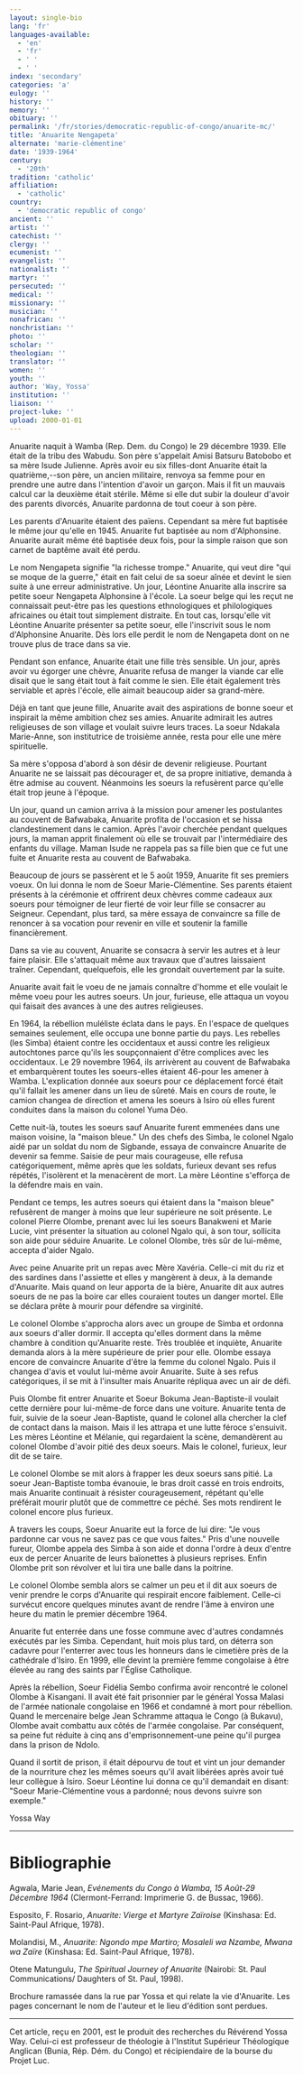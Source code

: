 ```yaml
---
layout: single-bio
lang: 'fr'
languages-available:
  - 'en'
  - 'fr'
  - ' '
  - ' '
index: 'secondary'
categories: 'a'
eulogy: ''
history: ''
memory: ''
obituary: ''
permalink: '/fr/stories/democratic-republic-of-congo/anuarite-mc/'
title: 'Anuarite Nengapeta'
alternate: 'marie-clémentine'
date: '1939-1964'
century:
  - '20th'
tradition: 'catholic'
affiliation:
  - 'catholic'
country:
  - 'democratic republic of congo'
ancient: ''
artist: ''
catechist: ''
clergy: ''
ecumenist: ''
evangelist: ''
nationalist: ''
martyr: ''
persecuted: ''
medical: ''
missionary: ''
musician: ''
nonafrican: ''
nonchristian: ''
photo: ''
scholar: ''
theologian: ''
translator: ''
women: ''
youth: ''
author: 'Way, Yossa'
institution: ''
liaison: ''
project-luke: ''
upload: 2000-01-01
---
```



Anuarite naquit à Wamba (Rep. Dem. du Congo) le 29 décembre 1939.  Elle était de la tribu des Wabudu.  Son père s'appelait Amisi Batsuru Batobobo et sa mère Isude Julienne.  Après avoir eu six filles-dont Anuarite était la quatrième,--son père, un ancien militaire, renvoya sa femme pour en prendre une autre dans l'intention d'avoir un garçon.  Mais il fit un mauvais calcul car la deuxième était stérile.  Même si elle dut subir la douleur d'avoir des parents divorcés, Anuarite pardonna de tout coeur à son père.

Les parents d'Anuarite étaient des païens.  Cependant sa mère fut baptisée le même jour qu'elle en 1945.  Anuarite fut baptisée au nom d'Alphonsine.  Anuarite aurait même été baptisée deux fois, pour la simple raison que son carnet de baptême avait été perdu.

Le nom Nengapeta signifie "la richesse trompe."  Anuarite, qui veut dire "qui se moque de la guerre,"  était en fait celui de sa soeur aînée et devint le sien suite à une erreur administrative.  Un jour, Léontine Anuarite alla inscrire sa petite soeur Nengapeta Alphonsine à l'école.  La soeur belge qui les reçut ne connaissait peut-être pas les questions ethnologiques et philologiques africaines ou était tout simplement distraite.  En tout cas, lorsqu'elle vit Léontine Anuarite présenter sa petite soeur, elle l'inscrivit sous le nom d'Alphonsine Anuarite.  Dès lors elle perdit le nom de Nengapeta dont on ne trouve plus de trace dans sa vie.

Pendant son enfance, Anuarite était une fille très sensible.  Un jour, après avoir vu égorger une chèvre, Anuarite refusa de manger la viande car elle disait que le sang était tout à fait comme le sien. Elle était également très serviable et après l'école, elle aimait beaucoup aider sa grand-mère.

Déjà en tant que jeune fille, Anuarite avait des aspirations de bonne soeur et inspirait la même ambition chez ses amies. Anuarite admirait les autres religieuses de son village et voulait suivre leurs traces.  La soeur Ndakala Marie-Anne, son institutrice de troisième année, resta pour elle une mère spirituelle.

Sa mère s'opposa d'abord à son désir de devenir religieuse.  Pourtant Anuarite ne se laissait pas décourager et, de sa propre initiative, demanda à être admise au couvent. Néanmoins les soeurs la refusèrent parce qu'elle était trop jeune à l'époque.

Un jour, quand un camion arriva à la mission pour amener les postulantes au couvent de Bafwabaka, Anuarite profita de l'occasion et se hissa clandestinement dans le camion.  Après l'avoir cherchée pendant quelques jours, la maman apprit finalement où elle se trouvait par l'intermédiaire des enfants du village.  Maman Isude ne rappela pas sa fille bien que ce fut une fuite et Anuarite resta au couvent de Bafwabaka.

Beaucoup de jours se passèrent et le 5 août 1959, Anuarite fit ses premiers voeux.  On lui donna le nom de Soeur Marie-Clémentine.  Ses parents étaient présents à la cérémonie et offrirent deux chèvres comme cadeaux aux soeurs pour témoigner de leur fierté de voir leur fille se consacrer au Seigneur.  Cependant, plus tard, sa mère essaya de convaincre sa fille de renoncer à sa vocation pour revenir en ville et soutenir la famille financièrement.

Dans sa vie au couvent, Anuarite se consacra à servir les autres et à leur faire plaisir.  Elle s'attaquait même aux travaux que d'autres laissaient traîner.  Cependant, quelquefois, elle les grondait ouvertement par la suite.

Anuarite avait fait le voeu de ne jamais connaître d'homme et elle voulait le même voeu pour les autres soeurs.  Un jour, furieuse, elle attaqua un voyou qui faisait des avances à une des autres religieuses.

En 1964, la rébellion muléliste éclata dans le pays.  En l'espace de quelques semaines seulement, elle occupa une bonne partie du pays.  Les rebelles (les Simba) étaient contre les occidentaux et aussi contre les religieux autochtones parce qu'ils les soupçonnaient d'être complices avec les occidentaux.  Le 29 novembre 1964, ils arrivèrent au couvent de Bafwabaka et embarquèrent toutes les soeurs-elles étaient 46-pour les amener à Wamba.  L'explication donnée aux soeurs pour ce déplacement forcé était qu'il fallait les amener dans un lieu de sûreté.  Mais en cours de route, le camion changea de direction et amena les soeurs à Isiro où elles furent conduites dans la maison du colonel Yuma Déo.

Cette nuit-là, toutes les soeurs sauf Anuarite furent emmenées dans une maison voisine, la "maison bleue."  Un des chefs des Simba, le colonel Ngalo aidé par un soldat du nom de Sigbande, essaya de convaincre Anuarite de devenir sa femme.  Saisie de peur mais courageuse, elle refusa catégoriquement, même après que les soldats, furieux devant ses refus répétés, l'isolèrent et la menac&egrave;rent de mort.  La mère Léontine s'efforça de la défendre mais en vain.

Pendant ce temps, les autres soeurs qui étaient dans la "maison bleue" refusèrent de manger à moins que leur supérieure ne soit présente.  Le colonel Pierre Olombe, prenant avec lui les soeurs Banakweni et Marie Lucie, vint présenter la situation au colonel Ngalo qui, à son tour, sollicita son aide pour séduire Anuarite.  Le colonel Olombe, très sûr de lui-même, accepta d'aider Ngalo.

Avec peine Anuarite prit un repas avec Mère Xavéria.  Celle-ci mit du riz et des sardines dans l'assiette et elles y mangèrent à deux, à la demande d'Anuarite.  Mais quand on leur apporta de la bière, Anuarite dit aux autres soeurs de ne pas la boire car elles couraient toutes un danger mortel.  Elle se déclara prête à mourir pour défendre sa virginité.

Le colonel Olombe s'approcha alors avec un groupe de Simba et ordonna aux soeurs d'aller dormir.  Il accepta qu'elles dorment dans la même chambre à condition qu'Anuarite reste.  Très troublée et inquiète, Anuarite demanda alors à la mère supérieure de prier pour elle.  Olombe essaya encore de convaincre Anuarite d'être la femme du colonel Ngalo.  Puis il changea d'avis et voulut lui-même avoir Anuarite.  Suite à ses refus catégoriques, il se mit à l'insulter mais Anuarite répliqua avec un air de défi.

Puis Olombe fit entrer Anuarite et Soeur Bokuma Jean-Baptiste-il voulait cette dernière pour lui-même-de force dans une voiture.  Anuarite tenta de fuir, suivie de la soeur Jean-Baptiste, quand le colonel alla chercher la clef de contact dans la maison.  Mais il les attrapa et une lutte féroce s'ensuivit.  Les mères Léontine et Mélanie, qui regardaient la scène, demandèrent au colonel Olombe d'avoir  pitié des deux soeurs.  Mais le colonel, furieux, leur dit de se taire.

Le colonel Olombe se mit alors à frapper les deux soeurs sans pitié.  La soeur Jean-Baptiste tomba évanouie, le bras droit cassé en trois endroits, mais Anuarite continuait à résister courageusement, répétant qu'elle préférait mourir plutôt que de commettre ce péché.  Ses mots rendirent le colonel encore plus furieux.

A travers les coups, Soeur Anuarite eut la force de lui dire: "Je vous pardonne car vous ne savez pas ce que vous faites."  Pris d'une nouvelle fureur, Olombe appela des Simba à son aide et donna l'ordre à deux d'entre eux de percer Anuarite de leurs baïonettes à plusieurs reprises.  Enfin Olombe prit son révolver et lui tira une balle dans la poitrine.

Le colonel Olombe sembla alors se calmer un peu et il dit aux soeurs de venir prendre le corps d'Anuarite qui respirait encore faiblement.  Celle-ci survécut encore quelques minutes avant de rendre l'âme à environ une heure du matin le premier décembre 1964.

Anuarite fut enterrée dans une fosse commune avec d'autres condamnés exécutés par les Simba.  Cependant, huit mois plus tard, on déterra son cadavre pour l'enterrer avec tous les honneurs dans le cimetière près de la cathédrale d'Isiro.  En 1999, elle devint la première femme congolaise à être élevée au rang des saints par l'Église Catholique.

Après la rébellion, Soeur Fidélia Sembo confirma avoir rencontré le colonel Olombe à Kisangani. Il avait été fait prisonnier par le général Yossa Malasi de l'armée nationale congolaise en 1966 et condamné à mort pour rébellion.  Quand le mercenaire belge Jean Schramme attaqua le Congo (à Bukavu), Olombe avait combattu aux côtés de l'armée congolaise.  Par conséquent, sa peine fut réduite à cinq ans d'emprisonnement-une peine qu'il purgea dans la prison de Ndolo.

Quand il sortit de prison, il était dépourvu de tout et vint un jour demander de la nourriture chez les mêmes soeurs qu'il avait libérées après avoir tué leur collègue à Isiro. Soeur Léontine lui donna ce qu'il demandait en disant: "Soeur Marie-Clémentine vous a pardonné; nous devons suivre son exemple."

Yossa Way

---

# Bibliographie

Agwala, Marie Jean, *Evénements du Congo à Wamba, 15 Août-29 Décembre 1964* (Clermont-Ferrand: Imprimerie G. de Bussac, 1966).

Esposito, F. Rosario, *Anuarite: Vierge et Martyre Zaïroise* (Kinshasa: Ed. Saint-Paul Afrique, 1978).

Molandisi, M., *Anuarite: Ngondo mpe Martiro; Mosaleli wa Nzambe, Mwana wa Zaïre* (Kinshasa: Ed. Saint-Paul Afrique, 1978).

Otene Matungulu, *The Spiritual Journey of Anuarite* (Nairobi: St. Paul Communications/ Daughters of St. Paul, 1998).

Brochure ramassée dans la rue par Yossa et qui relate la vie d'Anuarite.  Les pages concernant le nom de l'auteur et le lieu d'édition sont perdues.

---

Cet article, re&ccedil;u en 2001, est le produit des recherches du R&eacute;v&eacute;rend Yossa Way.  Celui-ci est professeur de th&eacute;ologie &agrave; l'Institut Sup&eacute;rieur Th&eacute;ologique Anglican (Bunia, R&eacute;p. D&eacute;m. du Congo) et r&eacute;cipiendaire de la bourse du Projet Luc.